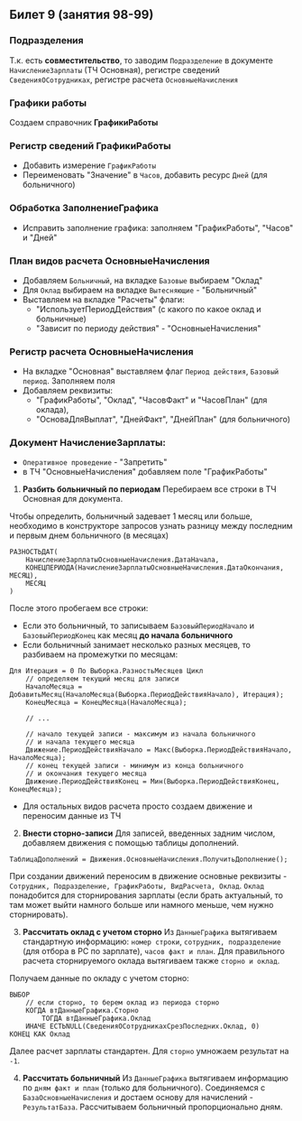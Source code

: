## Билет 9 (занятия 98-99)


### Подразделения

Т.к. есть **совместительство**, то заводим `Подразделение` в документе `НачислениеЗарплаты` (ТЧ Основная), регистре сведений `СведенияОСотрудниках`, регистре расчета `ОсновныеНачисления`


### Графики работы
Создаем справочник **ГрафикиРаботы**


### Регистр сведений **ГрафикиРаботы**

- Добавить измерение `ГрафикРаботы`
- Переименовать "Значение" в `Часов`, добавить ресурс `Дней` (для больничного)   


### Обработка **ЗаполнениеГрафика**

- Исправить заполнение графика: заполняем "ГрафикРаботы", "Часов" и "Дней"  


### План видов расчета **ОсновныеНачисления**

- Добавляем `Больничный`, на вкладке `Базовые` выбираем "Оклад"
- Для `Оклад` выбираем на вкладке `Вытесняющие` - "Больничный"
- Выставляем на вкладке "Расчеты" флаги:
	- "ИспользуетПериодДействия" (с какого по какое оклад и больничные)
	- "Зависит по периоду действия" - "ОсновныеНачисления"


### Регистр расчета **ОсновныеНачисления**

- На вкладке "Основная" выставляем флаг `Период действия`, `Базовый период`. Заполняем поля
- Добавляем реквизиты:
	- "ГрафикРаботы", "Оклад", "ЧасовФакт" и "ЧасовПлан" (для оклада), 
	- "ОсноваДляВыплат", "ДнейФакт", "ДнейПлан" (для больничного)


### Документ **НачислениеЗарплаты**:

- `Оперативное проведение` - "Запретить"
- в ТЧ "ОсновныеНачисления" добавляем поле "ГрафикРаботы"


1. **Разбить больничный по периодам**
Перебираем все строки в ТЧ Основная для документа.

Чтобы определить, больничный задевает 1 месяц или больше, необходимо в конструкторе запросов узнать разницу между последним и первым днем больничного (в месяцах)
```1c
РАЗНОСТЬДАТ(
    НачислениеЗарплатыОсновныеНачисления.ДатаНачала,    
    КОНЕЦПЕРИОДА(НачислениеЗарплатыОсновныеНачисления.ДатаОкончания, МЕСЯЦ), 
    МЕСЯЦ
)
```
После этого пробегаем все строки:
- Если это больничный, то записываем `БазовыйПериодНачало` и `БазовыйПериодКонец` как месяц **до начала больничного**
- Если больничный занимает несколько разных месяцев, то разбиваем на промежутки по месяцам:
```1c
Для Итерация = 0 По Выборка.РазностьМесяцев Цикл
	// определяем текущий месяц для записи
	НачалоМесяца = ДобавитьМесяц(НачалоМесяца(Выборка.ПериодДействияНачало), Итерация);
	КонецМесяца = КонецМесяца(НачалоМесяца);

	// ...
	
	// начало текущей записи - максимум из начала больничного 
	// и начала текущего месяца
    Движение.ПериодДействияНачало = Макс(Выборка.ПериодДействияНачало, НачалоМесяца);  
    // конец текущей записи - минимум из конца больничного
    // и окончания текущего месяца
	Движение.ПериодДействияКонец = Мин(Выборка.ПериодДействияКонец, КонецМесяца);
```
- Для остальных видов расчета просто создаем движение и переносим данные из ТЧ

2. **Внести сторно-записи**
Для записей, введенных задним числом, добавляем движения с помощью таблицы дополнений.
```
ТаблицаДополнений = Движения.ОсновныеНачисления.ПолучитьДополнение();
```
При создании движений переносим в движение основные реквизиты - `Сотрудник, Подразделение, ГрафикРаботы, ВидРасчета, Оклад`. `Оклад` понадобится для сторнирования зарплаты (если брать актуальный, то там может выйти намного больше или намного меньше, чем нужно сторнировать).

3. **Рассчитать оклад с учетом сторно**
Из `ДанныеГрафика` вытягиваем стандартную информацию: `номер строки`, `сотрудник, подразделение` (для отбора в РС по зарплате), `часов факт и план`. Для правильного расчета сторнируемого оклада вытягиваем также `сторно и оклад`.

Получаем данные по окладу с учетом сторно:
```1c
ВЫБОР
	// если сторно, то берем оклад из периода сторно
	КОГДА втДанныеГрафика.Сторно
		ТОГДА втДанныеГрафика.Оклад
	ИНАЧЕ ЕСТЬNULL(СведенияОСотрудникахСрезПоследних.Оклад, 0)
КОНЕЦ КАК Оклад
```
Далее расчет зарплаты стандартен. Для `сторно` умножаем результат на `-1`.

4. **Рассчитать больничный**
Из `ДанныеГрафика` вытягиваем информацию по `дням факт и план` (только для больничного). Соединяемся с `БазаОсновныеНачисления` и достаем основу для начислений - `РезультатБаза`. Рассчитываем больничный пропорционально дням.